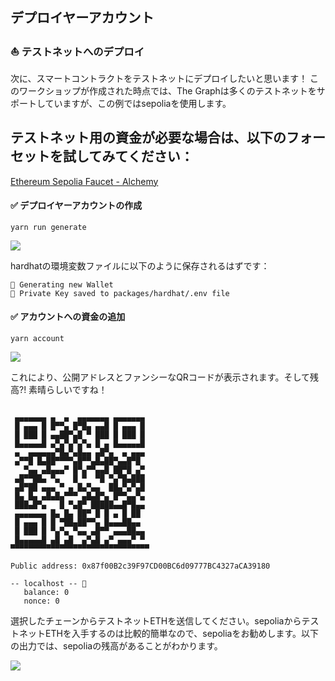 ## デプロイヤーアカウント

### ⛵ テストネットへのデプロイ

次に、スマートコントラクトをテストネットにデプロイしたいと思います！ このワークショップが作成された時点では、The Graphは多くのテストネットをサポートしていますが、この例ではsepoliaを使用します。

## テストネット用の資金が必要な場合は、以下のフォーセットを試してみてください：

[Ethereum Sepolia Faucet - Alchemy](https://sepoliafaucet.com/)

#### ✅ デプロイヤーアカウントの作成

```
yarn run generate
```

![](/images/TheGraph-ScaffoldEth2/section-2/2_2_1.png)

hardhatの環境変数ファイルに以下のように保存されるはずです：

```
👛 Generating new Wallet
📄 Private Key saved to packages/hardhat/.env file
```

#### ✅ アカウントへの資金の追加

```
yarn account
```

![](/images/TheGraph-ScaffoldEth2/section-2/2_2_2.png)

これにより、公開アドレスとファンシーなQRコードが表示されます。そして残高?! 素晴らしいですね！

```

 ▄▄▄▄▄▄▄ ▄  ▄  ▄▄▄▄▄▄▄ ▄▄▄▄▄▄▄
 █ ▄▄▄ █ █▀▀▄ █▀█▄ ▄▄█ █ ▄▄▄ █
 █ ███ █ ▄▄██▀▄█ ▀ ███ █ ███ █
 █▄▄▄▄▄█ ▄▀▄▀▄▀▄▀▄ █ ▄ █▄▄▄▄▄█
 ▄  ▄▄▄▄▄▄▀█▄▀▄█▄▄ ▄█▀▄  ▄ ▄▄▄
 ▄▀▀█ █▄██▀▀▀▀▄█▀▀▄█▄██▀▄▄█▀█
   ▀▄▄ ▄█▄▄▄▀ █▀▄▀▀▄▄█ ██▀█ ▄▀
 ▄█▀▀██▄ ▀▄   █ ▀  ▀█ ▀▄▀█▄███
 ▄█▀██ ▄▄▄ ▀ ▄ █▄▀▄▄  ██▄▀▄▀▄█
 █▄ █▄ ▄█▄█▄▀▀▀ ▄█▄█▀▄ █▀▀▄▄▀▄
 ███▄█▀▄   █ ▀▄█▀ █████▄▄█▀█▄▄
 ▄▄▄▄▄▄▄ █▄ █▄ ██▀ █ █ ▄ █ ██
 █ ▄▄▄ █ █ ▀██▄██▀▀▄ █▄▄▄██▄▄
 █ ███ █ ▀▄▀▄ ▀▄▄ ▄█▀▀ ▄▄▄██▄▄
 █▄▄▄▄▄█ ▄█ ▄█  ▄▀▄█ ▄▀ ▄▄▄▀ ▀
▀▀▀▀▀▀▀▀▀▀▀▀▀▀▀▀▀▀▀▀▀▀▀▀▀▀▀▀▀▀▀

Public address: 0x87f00B2c39F97CD00BC6d09777BC4327aCA39180

-- localhost -- 📡
   balance: 0
   nonce: 0

```

選択したチェーンからテストネットETHを送信してください。sepoliaからテストネットETHを入手するのは比較的簡単なので、sepoliaをお勧めします。以下の出力では、sepoliaの残高があることがわかります。

![](/images/TheGraph-ScaffoldEth2/section-2/2_2_3.png)
